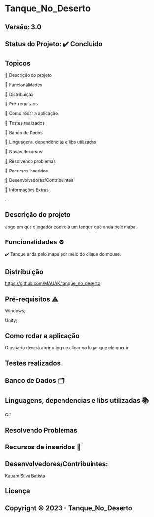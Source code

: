 # Tanque_No_Deserto
## Versão: 3.0
## Status do Projeto: ✔️ Concluído

## Tópicos
🔹 Descrição do projeto 

🔹 Funcionalidades

🔹 Distribuição

🔹 Pré-requisitos

🔹 Como rodar a aplicação

🔹 Testes realizados

🔹 Banco de Dados

🔹 Linguagens, dependências e libs utilizadas

🔹 Novas Recursos

🔹 Resolvendo problemas

🔹 Recursos inseridos 

🔹 Desenvolvedores/Contribuintes

🔹 Informações Extras


...

## Descrição do projeto
Jogo em que o jogador controla um tanque que anda pelo mapa.

## Funcionalidades ⚙️
✔️ Tanque anda pelo mapa por meio do clique do mouse.

## Distribuição
https://github.com/MAUAK/tanque_no_deserto

## Pré-requisitos ⚠️    
Windows; 

Unity; 

## Como rodar a aplicação 
O usúario deverá abrir o jogo e clicar no lugar que ele quer ir.

## Testes realizados


## Banco de Dados 🗂️


## Linguagens, dependencias e libs utilizadas 📚
C#

## Resolvendo Problemas 


## Recursos de inseridos 🧰



## Desenvolvedores/Contribuintes:
Kauam Silva Batista

## Licença

## Copyright ©️ 2023 - Tanque_No_Deserto
